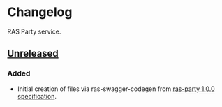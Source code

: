 # Changelog
RAS Party service.

## [Unreleased]
### Added
- Initial creation of files via ras-swagger-codegen from [ras-party 1.0.0 specification].


[Unreleased]: https://github.com/ONSdigital/ras-party-v2/compare/d5f3347d7cbe8736c01f8a9079a52d6ae91413fe...HEAD

[ras-party 1.0.0 specification]: https://app.swaggerhub.com/apis/jonmorphic/party-api/1.0.0
